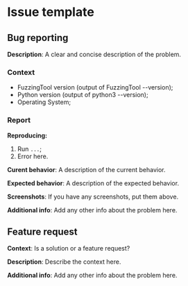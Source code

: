# Issue template
## Bug reporting
**Description**: A clear and concise description of the problem.

### Context
 * FuzzingTool version (output of FuzzingTool --version);
 * Python version (output of python3 --version);
 * Operating System;

### Report
**Reproducing:**
 1. Run `...`;
 2. Error here.

**Curent behavior**: A description of the current behavior.

**Expected behavior**: A description of the expected behavior.

**Screenshots**: If you have any screenshots, put them above.

**Additional info**: Add any other info about the problem here.

## Feature request
**Context**: Is a solution or a feature request?

**Description**: Describe the context here.

**Additional info**: Add any other info about the problem here.